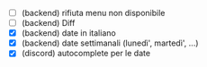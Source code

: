 - [ ] (backend) rifiuta menu non disponibile
- [ ] (backend) Diff
- [x] (backend) date in italiano
- [x] (backend) date settimanali (lunedì', martedì', ...)
- [x] (discord) autocomplete per le date

